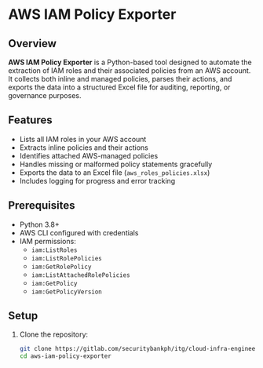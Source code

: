 # AWS IAM Policy Exporter

## Overview

**AWS IAM Policy Exporter** is a Python-based tool designed to automate the extraction of IAM roles and their associated policies from an AWS account. It collects both inline and managed policies, parses their actions, and exports the data into a structured Excel file for auditing, reporting, or governance purposes.

## Features

- Lists all IAM roles in your AWS account
- Extracts inline policies and their actions
- Identifies attached AWS-managed policies
- Handles missing or malformed policy statements gracefully
- Exports the data to an Excel file (`aws_roles_policies.xlsx`)
- Includes logging for progress and error tracking

## Prerequisites

- Python 3.8+
- AWS CLI configured with credentials
- IAM permissions:
  - `iam:ListRoles`
  - `iam:ListRolePolicies`
  - `iam:GetRolePolicy`
  - `iam:ListAttachedRolePolicies`
  - `iam:GetPolicy`
  - `iam:GetPolicyVersion`

## Setup

1. Clone the repository:

   ```bash
   git clone https://gitlab.com/securitybankph/itg/cloud-infra-engineering/automations/aws-iam-policy-exporter.git
   cd aws-iam-policy-exporter
   ```